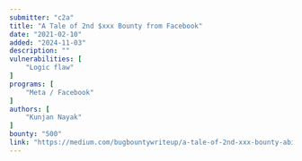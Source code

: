 ```yaml
---
submitter: "c2a"
title: "A Tale of 2nd $xxx Bounty from Facebook"
date: "2021-02-10"
added: "2024-11-03"
description: ""
vulnerabilities: [
    "Logic flaw"
]
programs: [
    "Meta / Facebook"
]
authors: [
    "Kunjan Nayak"
]
bounty: "500"
link: "https://medium.com/bugbountywriteup/a-tale-of-2nd-xxx-bounty-ability-to-gain-persistence-on-facebook-events-as-an-unremovable-9408338ccf8f"
---
```




